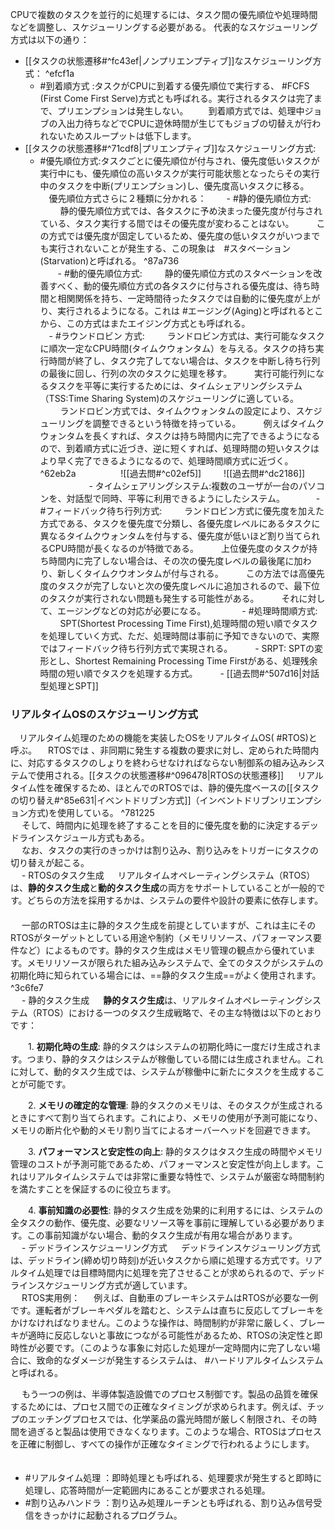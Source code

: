CPUで複数のタスクを並行的に処理するには、タスク間の優先順位や処理時間などを調整し、スケジューリングする必要がある。
代表的なスケジューリング方式は以下の通り：
- [[タスクの状態遷移#^fc43ef|ノンプリエンプティブ]]なスケジューリング方式： ^efcf1a
  - #到着順方式 :タスクがCPUに到着する優先順位で実行する、 #FCFS (First Come First Serve)方式とも呼ばれる。実行されるタスクは完了まで、プリエンプションは発生しない。
　　到着順方式では、処理中ジョブの入出力待ちなどでCPUに遊休時間が生じてもジョブの切替えが行われないためスループットは低下します。
- [[タスクの状態遷移#^71cdf8|プリエンプティブ]]なスケジューリング方式:
  - #優先順位方式:タスクごとに優先順位が付与され、優先度低いタスクが実行中にも、優先順位の高いタスクが実行可能状態となったらその実行中のタスクを中断(プリエンプション)し、優先度高いタスクに移る。
　優先順位方式さらに２種類に分かれる：
　　- #静的優先順位方式:
　　  静的優先順位方式では、各タスクに予め決まった優先度が付与されている、タスク実行する間ではその優先度が変わることはない。
　　  この方式では優先度が固定しているため、優先度の低いタスクがいつまでも実行されないことが発生する、この現象は　#スタベーション(Starvation)と呼ばれる。 ^87a736
　　  
　　- #動的優先順位方式:
　　  静的優先順位方式のスタベーションを改善すべく、動的優先順位方式の各タスクに付与される優先度は、待ち時間と相関関係を持ち、一定時間待ったタスクでは自動的に優先度が上がり、実行されるようになる。これは #エージング(Aging)と呼ばれるとこから、この方式はまたエイジング方式とも呼ばれる。
　　  
　- #ラウンドロビン 方式:
　  　ランドロビン方式は、実行可能なタスクに順次一定なCPU時間(タイムクウォンタム）を与える。タスクの持ち実行時間が終了し、タスク完了してない場合は、タスクを中断し待ち行列の最後に回し、行列の次のタスクに処理を移す。
　  　実行可能行列になるタスクを平等に実行するためには、タイムシェアリングシステム（TSS:Time Sharing System)のスケジューリングに適している。
　  　ランドロビン方式では、タイムクウォンタムの設定により、スケジューリングを調整できるという特徴を持っている。
　  　例えばタイムクウォンタムを長くすれば、タスクは持ち時間内に完了できるようになるので、到着順方式に近づき、逆に短くすれば、処理時間の短いタスクはより早く完了できるようになるので、処理時間順方式に近づく。 ^62eb2a
　  　
　  　![[過去問#^c02ef5]]
　  　![[過去問#^dc2186]]
　  　
　　　- タイムシェアリングシステム:複数のユーザが一台のパソコンを、対話型で同時、平等に利用できるようにしたシステム。
　　
　- #フィードバック待ち行列方式:
　  　ランドロビン方式に優先度を加えた方式である、タスクを優先度で分類し、各優先度レベルにあるタスクに異なるタイムクウォンタムを付与する、優先度が低いほど割り当てられるCPU時間が長くなるのが特徴である。
　  　上位優先度のタスクが持ち時間内に完了しない場合は、その次の優先度レベルの最後尾に加わり、新しくタイムクウオンタムが付与される。
　  　この方法では高優先度のタスクが完了しないと次の優先度レベルに追加されるので、最下位のタスクが実行されない問題も発生する可能性がある。
　  　それに対して、エージングなどの対応が必要になる。
　  　
　  - #処理時間順方式:
　   　SPT(Shortest Processing Time First),処理時間の短い順でタスクを処理していく方式、ただ、処理時間は事前に予知できないので、実際ではフィードバック待ち行列方式で実現される。
　   　- SRPT: SPTの変形とし、Shortest Remaining Processing Time Firstがある、処理残余時間の短い順でタスクを処理する方式。
　   　- [[過去問#^507d16|対話型処理とSPT]]

### リアルタイムOSのスケジューリング方式
  　リアルタイム処理のための機能を実装したOSをリアルタイムOS( #RTOS)と呼ぶ。
  　RTOSでは 、非同期に発生する複数の要求に対し、定められた時間内に、対応するタスクのしょりを終わらせなければならない制御系の組み込みシステムで使用される。[[タスクの状態遷移#^096478|RTOSの状態遷移]]
　  リアルタイム性を確保するため、ほとんでのRTOSでは、静的優先度ベースの[[タスクの切り替え#^85e631|イベントドリブン方式]]（インベントドリブンリエンプション方式)を使用している。 ^781225
　  
　  そして、時間内に処理を終了することを目的に優先度を動的に決定するデッドラインスケジュール方式もある。
　  
　  なお、タスクの実行のきっかけは割り込み、割り込みをトリガーにタスクの切り替えが起こる。
　  
　  - RTOSのタスク生成
　    リアルタイムオペレーティングシステム（RTOS）は、**静的タスク生成**と**動的タスク生成**の両方をサポートしていることが一般的です。どちらの方法を採用するかは、システムの要件や設計の要素に依存します。
　    
　    一部のRTOSは主に静的タスク生成を前提としていますが、これは主にそのRTOSがターゲットとしている用途や制約（メモリリソース、パフォーマンス要件など）によるものです。静的タスク生成はメモリ管理の観点から優れています。メモリリソースが限られた組み込みシステムで、全てのタスクがシステムの初期化時に知られている場合には、==静的タスク生成==がよく使用されます。 ^3c6fe7
　  
　 - 静的タスク生成
　   **静的タスク生成**は、リアルタイムオペレーティングシステム（RTOS）における一つのタスク生成戦略で、その主な特徴は以下のとおりです：

　　1. **初期化時の生成**: 静的タスクはシステムの初期化時に一度だけ生成されます。つまり、静的タスクはシステムが稼働している間には生成されません。これに対して、動的タスク生成では、システムが稼働中に新たにタスクを生成することが可能です。
    
　　2. **メモリの確定的な管理**: 静的タスクのメモリは、そのタスクが生成されるときにすべて割り当てられます。これにより、メモリの使用が予測可能になり、メモリの断片化や動的メモリ割り当てによるオーバーヘッドを回避できます。
    
　　3. **パフォーマンスと安定性の向上**: 静的タスクはタスク生成の時間やメモリ管理のコストが予測可能であるため、パフォーマンスと安定性が向上します。これはリアルタイムシステムでは非常に重要な特性で、システムが厳密な時間制約を満たすことを保証するのに役立ちます。
    
　　4. **事前知識の必要性**: 静的タスク生成を効果的に利用するには、システムの全タスクの動作、優先度、必要なリソース等を事前に理解している必要があります。この事前知識がない場合、動的タスク生成が有用な場合があります。
　  
　  - デッドラインスケジューリング方式
　    デッドラインスケジューリング方式は、デッドライン(締め切り時刻)が近いタスクから順に処理する方式です。リアルタイム処理では目標時間内に処理を完了させることが求められるので、デッドラインスケジューリング方式が適しています。
　  
　  RTOS実用例：
　  例えば、自動車のブレーキシステムはRTOSが必要な一例です。運転者がブレーキペダルを踏むと、システムは直ちに反応してブレーキをかけなければなりません。このような操作は、時間制約が非常に厳しく、ブレーキが適時に反応しないと事故につながる可能性があるため、RTOSの決定性と即時性が必要です。（このような事象に対応した処理が一定時間内に完了しない場合に、致命的なダメージが発生するシステムは、 #ハードリアルタイムシステム と呼ばれる。

　  もう一つの例は、半導体製造設備でのプロセス制御です。製品の品質を確保するためには、プロセス間での正確なタイミングが求められます。例えば、チップのエッチングプロセスでは、化学薬品の露光時間が厳しく制限され、その時間を過ぎると製品は使用できなくなります。このような場合、RTOSはプロセスを正確に制御し、すべての操作が正確なタイミングで行われるようにします。
　
- #リアルタイム処理 ：即時処理とも呼ばれる、処理要求が発生すると即時に処理し、応答時間が一定範囲内にあることが要求される処理。
- #割り込みハンドラ ：割り込み処理ルーチンとも呼ばれる、割り込み信号受信をきっかけに起動されるプログラム。
